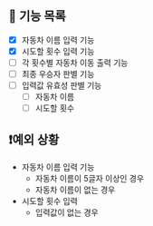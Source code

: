 ## 🔧 기능 목록

- [x] 자동차 이름 입력 기능
- [x] 시도할 횟수 입력 기능
- [ ] 각 횟수별 자동차 이동 출력 기능
- [ ] 최종 우승자 판별 기능
- [ ] 입력값 유효성 판별 기능
  - [ ] 자동차 이름
  - [ ] 시도할 횟수

## ❗예외 상황

- 자동차 이름 입력 기능
  - 자동차 이름이 5글자 이상인 경우
  - 자동차 이름이 없는 경우
- 시도할 횟수 입력
  - 입력값이 없는 경우
